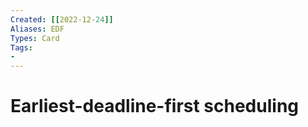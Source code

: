 ```yaml
---
Created: [[2022-12-24]]
Aliases: EDF
Types: Card
Tags: 
- 
---
```

# Earliest-deadline-first scheduling
